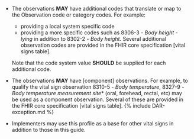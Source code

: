 
<!-- {% raw %} 
invoke using
{% include vitals-guidance.md %}
{% endraw %} -->
- The observations **MAY** have additional codes that translate or map to the Observation code or category codes. For example:
   -  providing a local system specific code
   -  providing a more specific codes such as 8306-3 - *Body height - lying* in addition to 8302-2 - *Body height*.  Several additional observation codes are provided in the FHIR core specification [vital signs table].

  Note that the code system value **SHOULD** be supplied for each additional code.
- The observations **MAY** have [component] observations. For example, to qualify the vital sign observation 8310-5 - *Body temperature*, 8327-9 - *Body temperature measurement site** (oral, forehead, rectal, etc) may be used as a component observation. Several of these are provided in the FHIR core specification [vital signs table].
{% include DAR-exception.md %}
- Implementers may use this profile as a base for other vital signs in addition to those in this guide.
